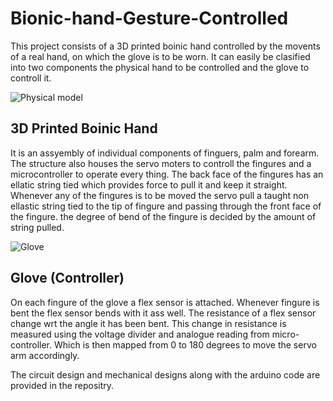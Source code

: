 # Bionic-hand-Gesture-Controlled

This project consists of a 3D printed boinic hand controlled by the movents of a real hand, on which the glove is to be worn. It can easily be clasified into two components the physical hand to be controlled and the glove to controll it. 

![Physical model](https://github.com/ShivamJha1808/Bionic-hand-Gesture-Controlled/assets/96729576/c1f6d492-af57-48ac-9987-0c487c3c2370)


## 3D Printed Boinic Hand
It is an assyembly of individual components of finguers, palm and forearm. The structure also houses the servo moters to controll the fingures and a microcontroller to operate every thing. The back face of the fingures has an ellatic string tied which provides force to pull it and keep it straight. Whenever any of the fingures is to be moved the servo pull a taught non ellastic string tied to the tip of fingure and passing through the front face of the fingure. the degree of bend of the fingure is decided by the amount of string pulled.

![Glove](https://github.com/ShivamJha1808/Bionic-hand-Gesture-Controlled/assets/96729576/aef4c383-391e-49d1-afb6-4d25489406c0)


## Glove (Controller)
On each fingure of the glove a flex sensor is attached. Whenever fingure is bent the flex sensor bends with it ass well. The resistance of a flex sensor change wrt the angle it has been bent. This change in resistance is measured using the voltage divider and analogue reading from micro-controller. Which is then mapped from 0 to 180 degrees to move the servo arm accordingly.

The circuit design and mechanical designs along with the arduino code are provided in the repositry.
